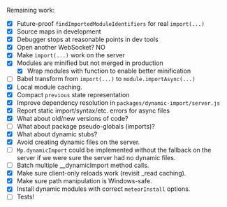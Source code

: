 Remaining work:

- [x] Future-proof `findImportedModuleIdentifiers` for real `import(...)`
- [x] Source maps in development
- [x] Debugger stops at reasonable points in dev tools
- [x] Open another WebSocket? NO
- [x] Make `import(...)` work on the server
- [x] Modules are minified but not merged in production
  - [x] Wrap modules with function to enable better minification
- [ ] Babel transform from `import(...)` to `module.importAsync(...)`
- [x] Local module caching.
- [x] Compact `previous` state representation
- [x] Improve dependency resolution in `packages/dynamic-import/server.js`
- [x] Report static import/syntax/etc. errors for async files
- [x] What about old/new versions of code?
- [ ] What about package pseudo-globals (imports)?
- [x] What about dynamic stubs?
- [x] Avoid creating dynamic files on the server.
- [ ] `Mp.dynamicImport` could be implemented without the fallback on the
      server if we were sure the server had no dynamic files.
- [ ] Batch multiple __dynamicImport method calls.
- [x] Make sure client-only reloads work (revisit _read caching).
- [x] Make sure path manipulation is Windows-safe.
- [x] Install dynamic modules with correct `meteorInstall` options.
- [ ] Tests!

